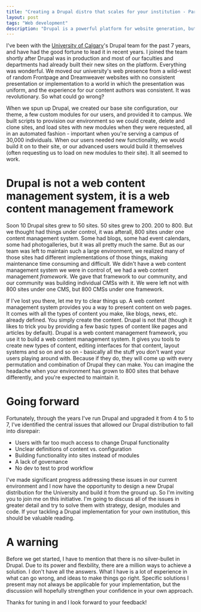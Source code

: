 ```yaml
---
title: "Creating a Drupal distro that scales for your institution - Part 1: Why This Matters"
layout: post
tags: "Web development"
description: "Drupal is a powerful platform for website generation, but once you unleash it upon your institution, everything that can happen will happen. This is my guide to ensuring only the good things happen."
---
```


I've been with the [University of Calgary](http://www.ucalgary.ca/)'s Drupal team for the past 7 years, and have had the good fortune to lead it in recent years. I joined the team shortly after Drupal was in production and most of our faculties and departments had already built their new sites on the platform. Everything was wonderful. We moved our university's web presence from a wild-west of random Frontpage and Dreamweaver websites with no consistent presentation or implementation to a world in which the presentation was uniform, and the experience for our content authors was consistent. It was revolutionary. So what could go wrong?

When we spun up Drupal, we created our base site configuration, our theme, a few custom modules for our users, and provided it to campus. We built scripts to provision our environment so we could create, delete and clone sites, and load sites with new modules when they were requested, all in an automated fashion - important when you're serving a campus of 30,000 individuals. When our users needed new functionality, we would build it on to their site, or our advanced users would build it themselves (often requesting us to load on new modules to their site). It all seemed to work.

# Drupal is not a web content management system, it is a web content management framework

Soon 10 Drupal sites grew to 50 sites. 50 sites grew to 200. 200 to 800. But we thought had things under control, it was afterall, 800 sites under one content management system. Some had blogs, some had event calendars, some had photogalleries, but it was all pretty much the same. But as our team was left to maintain such a large environment, we realized many of those sites had different implementations of those things, making maintenance time consuming and difficult. We didn't have a web content management system we were in control of, we had a web content management *framework*. We gave that framework to our community, and our community was building individual CMSs with it. We were left not with 800 sites under one CMS, but 800 CMSs under one framework.

If I've lost you there, let me try to clear things up. A web content management system provides you a way to present content on web pages. It comes with all the types of content you make, like blogs, news, etc. already defined. You simply create the content. Drupal is not that (though it likes to trick you by providing a few basic types of content like pages and articles by default). Drupal is a web content management framework, you use it to build a web content management system. It gives you tools to create new types of content, editing interfaces for that content, layout systems and so on and so on - basically all the stuff you don't want your users playing around with. Because if they do, they will come up with every permutation and combination of Drupal they can make. You can imagine the headache when your environment has grown to 800 sites that behave differently, and you're expected to maintain it.

# Going forward

Fortunately, through the years I've run Drupal and upgraded it from 4 to 5 to 7, I've identified the central issues that allowed our Drupal distribution to fall into disrepair:

* Users with far too much access to change Drupal functionality
* Unclear definitions of content vs. configuration
* Building functionality into sites instead of modules
* A lack of governance
* No dev to test to prod workflow

I've made significant progress addressing these issues in our current environment and I now have the opportunity to design a new Drupal distribution for the University and build it from the ground up. So I'm inviting you to join me on this initiative. I'm going to discuss all of the issues in greater detail and try to solve them with strategy, design, modules and code. If your tackling a Drupal implementation for your own institution, this should be valuable reading.

# A warning

Before we get started, I have to mention that there is no silver-bullet in Drupal. Due to its power and flexbility, there are a million ways to achieve a solution. I don't have all the answers. What I have is a lot of experience in what can go wrong, and ideas to make things go right. Specific solutions I present may not always be applicable for your implementation, but the discussion will hopefully strengthen your confidence in your own approach.

Thanks for tuning in and I look forward to your feedback!